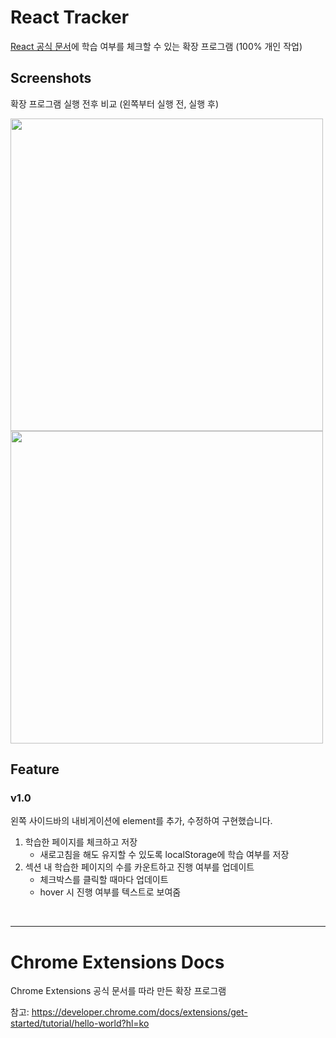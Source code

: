 # React Tracker

[React 공식 문서](https://ko.react.dev/learn)에 학습 여부를 체크할 수 있는 확장 프로그램 (100% 개인 작업)

## Screenshots

확장 프로그램 실행 전후 비교 (왼쪽부터 실행 전, 실행 후)

<img src="https://github.com/user-attachments/assets/f03f9aaf-3c11-47f8-ab6a-8150cd9968e7" width="500px">
<img src="https://github.com/user-attachments/assets/b98e7f97-12a6-48dc-b535-856908a72086" width="500px">

## Feature

### v1.0

왼쪽 사이드바의 내비게이션에 element를 추가, 수정하여 구현했습니다.

1. 학습한 페이지를 체크하고 저장
    - 새로고침을 해도 유지할 수 있도록 localStorage에 학습 여부를 저장
2. 섹션 내 학습한 페이지의 수를 카운트하고 진행 여부를 업데이트
    - 체크박스를 클릭할 때마다 업데이트
    - hover 시 진행 여부를 텍스트로 보여줌

<br>

---

# Chrome Extensions Docs

Chrome Extensions 공식 문서를 따라 만든 확장 프로그램

참고: https://developer.chrome.com/docs/extensions/get-started/tutorial/hello-world?hl=ko
